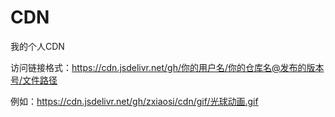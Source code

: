 # CDN
我的个人CDN

访问链接格式：https://cdn.jsdelivr.net/gh/你的用户名/你的仓库名@发布的版本号/文件路径

例如：https://cdn.jsdelivr.net/gh/zxiaosi/cdn/gif/光球动画.gif
